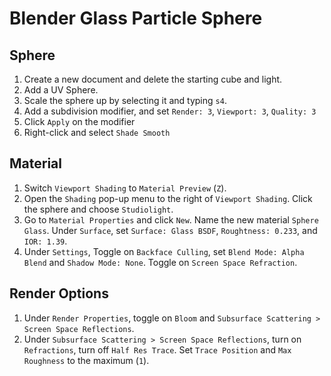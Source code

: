 # Blender Glass Particle Sphere

## Sphere

1. Create a new document and delete the starting cube and light.
2. Add a UV Sphere.
3. Scale the sphere up by selecting it and typing `s4`.
4. Add a subdivision modifier, and set `Render: 3`, `Viewport: 3`, `Quality: 3`
5. Click `Apply` on the modifier
6. Right-click and select `Shade Smooth`

## Material

1. Switch `Viewport Shading` to `Material Preview` (`Z`).
2. Open the `Shading` pop-up menu to the right of `Viewport Shading`. Click the sphere and choose `Studiolight`.
3. Go to `Material Properties` and click `New`. Name the new material `Sphere Glass`. Under `Surface`, set `Surface: Glass BSDF`, `Roughtness: 0.233`, and `IOR: 1.39`.
4. Under `Settings`, Toggle on `Backface Culling`, set `Blend Mode: Alpha Blend` and `Shadow Mode: None`. Toggle on `Screen Space Refraction`.

## Render Options

1. Under `Render Properties`, toggle on `Bloom` and `Subsurface Scattering > Screen Space Reflections`.
2. Under `Subsurface Scattering > Screen Space Reflections`, turn on `Refractions`, turn off `Half Res Trace`. Set `Trace Position` and `Max Roughness` to the maximum (`1`).